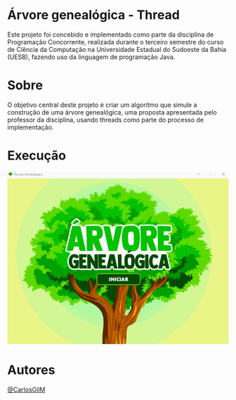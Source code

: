 # Árvore genealógica - Thread

 Este projeto foi concebido e implementado como parte da disciplina de Programação Concorrente, realizada durante o terceiro semestre do curso de Ciência da Computação na Universidade Estadual do Sudoeste da Bahia (UESB), fazendo uso da linguagem de programação Java.

# Sobre

 O objetivo central deste projeto é criar um algoritmo que simule a construção de uma árvore genealógica, uma proposta apresentada pelo professor da disciplina, usando threads como parte do processo de implementação.

 # Execução
<img width="720" src="thread/assets/Execucao-ArvoreGen.gif">

# Autores
[@CarlosGilM](https://github.com/CarlosGilM)
